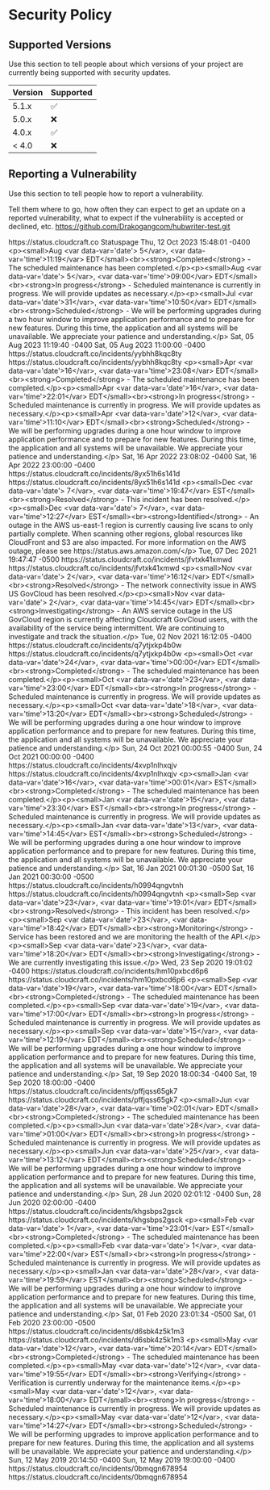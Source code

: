 # Security Policy

## Supported Versions

Use this section to tell people about which versions of your project are
currently being supported with security updates.

| Version | Supported          |
| ------- | ------------------ |
| 5.1.x   | :white_check_mark: |
| 5.0.x   | :x:                |
| 4.0.x   | :white_check_mark: |
| < 4.0   | :x:                |

## Reporting a Vulnerability

Use this section to tell people how to report a vulnerability.

Tell them where to go, how often they can expect to get an update on a
reported vulnerability, what to expect if the vulnerability is accepted or
declined, etc.
https://github.com/Drakogangcom/hubwriter-test.git                     


<?xml version="1.0" encoding="UTF-8"?>
<rss version="2.0" xmlns:dc="http://purl.org/dc/elements/1.1/">
  <channel>
    <title>Cloudcraft Status - Incident History</title>
    <link>https://status.cloudcraft.co</link>
    <description>Statuspage</description>
    <pubDate>Thu, 12 Oct 2023 15:48:01 -0400</pubDate>
    <item>
      <title>Scheduled System Maintenance</title>
      <description>
&lt;p&gt;&lt;small&gt;Aug &lt;var data-var=&apos;date&apos;&gt; 5&lt;/var&gt;, &lt;var data-var=&apos;time&apos;&gt;11:19&lt;/var&gt; EDT&lt;/small&gt;&lt;br&gt;&lt;strong&gt;Completed&lt;/strong&gt; - The scheduled maintenance has been completed.&lt;/p&gt;&lt;p&gt;&lt;small&gt;Aug &lt;var data-var=&apos;date&apos;&gt; 5&lt;/var&gt;, &lt;var data-var=&apos;time&apos;&gt;09:00&lt;/var&gt; EDT&lt;/small&gt;&lt;br&gt;&lt;strong&gt;In progress&lt;/strong&gt; - Scheduled maintenance is currently in progress. We will provide updates as necessary.&lt;/p&gt;&lt;p&gt;&lt;small&gt;Jul &lt;var data-var=&apos;date&apos;&gt;31&lt;/var&gt;, &lt;var data-var=&apos;time&apos;&gt;10:50&lt;/var&gt; EDT&lt;/small&gt;&lt;br&gt;&lt;strong&gt;Scheduled&lt;/strong&gt; - We will be performing upgrades during a two hour window to improve application performance and to prepare for new features. During this time, the application and all systems will be unavailable. We appreciate your patience and understanding.&lt;/p&gt;      </description>
      <pubDate>Sat, 05 Aug 2023 11:19:40 -0400</pubDate>
      <maintenanceEndDate>Sat, 05 Aug 2023 11:00:00 -0400</maintenanceEndDate>
      <link>https://status.cloudcraft.co/incidents/yybhh8kqc8ty</link>
      <guid>https://status.cloudcraft.co/incidents/yybhh8kqc8ty</guid>
    </item>
    <item>
      <title>Scheduled System Maintenance</title>
      <description>
&lt;p&gt;&lt;small&gt;Apr &lt;var data-var=&apos;date&apos;&gt;16&lt;/var&gt;, &lt;var data-var=&apos;time&apos;&gt;23:08&lt;/var&gt; EDT&lt;/small&gt;&lt;br&gt;&lt;strong&gt;Completed&lt;/strong&gt; - The scheduled maintenance has been completed.&lt;/p&gt;&lt;p&gt;&lt;small&gt;Apr &lt;var data-var=&apos;date&apos;&gt;16&lt;/var&gt;, &lt;var data-var=&apos;time&apos;&gt;22:01&lt;/var&gt; EDT&lt;/small&gt;&lt;br&gt;&lt;strong&gt;In progress&lt;/strong&gt; - Scheduled maintenance is currently in progress. We will provide updates as necessary.&lt;/p&gt;&lt;p&gt;&lt;small&gt;Apr &lt;var data-var=&apos;date&apos;&gt;12&lt;/var&gt;, &lt;var data-var=&apos;time&apos;&gt;11:10&lt;/var&gt; EDT&lt;/small&gt;&lt;br&gt;&lt;strong&gt;Scheduled&lt;/strong&gt; - We will be performing upgrades during a one hour window to improve application performance and to prepare for new features. During this time, the application and all systems will be unavailable. We appreciate your patience and understanding.&lt;/p&gt;      </description>
      <pubDate>Sat, 16 Apr 2022 23:08:02 -0400</pubDate>
      <maintenanceEndDate>Sat, 16 Apr 2022 23:00:00 -0400</maintenanceEndDate>
      <link>https://status.cloudcraft.co/incidents/8yx51h6s141d</link>
      <guid>https://status.cloudcraft.co/incidents/8yx51h6s141d</guid>
    </item>
    <item>
      <title>Live scans not completing due to AWS outage</title>
      <description>
&lt;p&gt;&lt;small&gt;Dec &lt;var data-var=&apos;date&apos;&gt; 7&lt;/var&gt;, &lt;var data-var=&apos;time&apos;&gt;19:47&lt;/var&gt; EST&lt;/small&gt;&lt;br&gt;&lt;strong&gt;Resolved&lt;/strong&gt; - This incident has been resolved.&lt;/p&gt;&lt;p&gt;&lt;small&gt;Dec &lt;var data-var=&apos;date&apos;&gt; 7&lt;/var&gt;, &lt;var data-var=&apos;time&apos;&gt;12:27&lt;/var&gt; EST&lt;/small&gt;&lt;br&gt;&lt;strong&gt;Identified&lt;/strong&gt; - An outage in the AWS us-east-1 region is currently causing live scans to only partially complete. When scanning other regions, global resources like CloudFront and S3 are also impacted. For more information on the AWS outage, please see https://status.aws.amazon.com/&lt;/p&gt;      </description>
      <pubDate>Tue, 07 Dec 2021 19:47:47 -0500</pubDate>
      <link>https://status.cloudcraft.co/incidents/jfvtxk41xmwd</link>
      <guid>https://status.cloudcraft.co/incidents/jfvtxk41xmwd</guid>
    </item>
    <item>
      <title>Outage in AWS US GovCloud</title>
      <description>
&lt;p&gt;&lt;small&gt;Nov &lt;var data-var=&apos;date&apos;&gt; 2&lt;/var&gt;, &lt;var data-var=&apos;time&apos;&gt;16:12&lt;/var&gt; EDT&lt;/small&gt;&lt;br&gt;&lt;strong&gt;Resolved&lt;/strong&gt; - The network connectivity issue in AWS US GovCloud has been resolved.&lt;/p&gt;&lt;p&gt;&lt;small&gt;Nov &lt;var data-var=&apos;date&apos;&gt; 2&lt;/var&gt;, &lt;var data-var=&apos;time&apos;&gt;14:45&lt;/var&gt; EDT&lt;/small&gt;&lt;br&gt;&lt;strong&gt;Investigating&lt;/strong&gt; - An AWS service outage in the US GovCloud region is currently affecting Cloudcraft GovCloud users, with the availability of the service being intermittent. We are continuing to investigate and track the situation.&lt;/p&gt;      </description>
      <pubDate>Tue, 02 Nov 2021 16:12:05 -0400</pubDate>
      <link>https://status.cloudcraft.co/incidents/q7ytjxkp4b0w</link>
      <guid>https://status.cloudcraft.co/incidents/q7ytjxkp4b0w</guid>
    </item>
    <item>
      <title>Scheduled System Maintenance</title>
      <description>
&lt;p&gt;&lt;small&gt;Oct &lt;var data-var=&apos;date&apos;&gt;24&lt;/var&gt;, &lt;var data-var=&apos;time&apos;&gt;00:00&lt;/var&gt; EDT&lt;/small&gt;&lt;br&gt;&lt;strong&gt;Completed&lt;/strong&gt; - The scheduled maintenance has been completed.&lt;/p&gt;&lt;p&gt;&lt;small&gt;Oct &lt;var data-var=&apos;date&apos;&gt;23&lt;/var&gt;, &lt;var data-var=&apos;time&apos;&gt;23:00&lt;/var&gt; EDT&lt;/small&gt;&lt;br&gt;&lt;strong&gt;In progress&lt;/strong&gt; - Scheduled maintenance is currently in progress. We will provide updates as necessary.&lt;/p&gt;&lt;p&gt;&lt;small&gt;Oct &lt;var data-var=&apos;date&apos;&gt;18&lt;/var&gt;, &lt;var data-var=&apos;time&apos;&gt;13:20&lt;/var&gt; EDT&lt;/small&gt;&lt;br&gt;&lt;strong&gt;Scheduled&lt;/strong&gt; - We will be performing upgrades during a one hour window to improve application performance and to prepare for new features. During this time, the application and all systems will be unavailable. We appreciate your patience and understanding.&lt;/p&gt;      </description>
      <pubDate>Sun, 24 Oct 2021 00:00:55 -0400</pubDate>
      <maintenanceEndDate>Sun, 24 Oct 2021 00:00:00 -0400</maintenanceEndDate>
      <link>https://status.cloudcraft.co/incidents/4xvp1nlhxqjv</link>
      <guid>https://status.cloudcraft.co/incidents/4xvp1nlhxqjv</guid>
    </item>
    <item>
      <title>Scheduled System Maintenance</title>
      <description>
&lt;p&gt;&lt;small&gt;Jan &lt;var data-var=&apos;date&apos;&gt;16&lt;/var&gt;, &lt;var data-var=&apos;time&apos;&gt;00:01&lt;/var&gt; EST&lt;/small&gt;&lt;br&gt;&lt;strong&gt;Completed&lt;/strong&gt; - The scheduled maintenance has been completed.&lt;/p&gt;&lt;p&gt;&lt;small&gt;Jan &lt;var data-var=&apos;date&apos;&gt;15&lt;/var&gt;, &lt;var data-var=&apos;time&apos;&gt;23:30&lt;/var&gt; EST&lt;/small&gt;&lt;br&gt;&lt;strong&gt;In progress&lt;/strong&gt; - Scheduled maintenance is currently in progress. We will provide updates as necessary.&lt;/p&gt;&lt;p&gt;&lt;small&gt;Jan &lt;var data-var=&apos;date&apos;&gt;13&lt;/var&gt;, &lt;var data-var=&apos;time&apos;&gt;14:45&lt;/var&gt; EST&lt;/small&gt;&lt;br&gt;&lt;strong&gt;Scheduled&lt;/strong&gt; - We will be performing upgrades during a one hour window to improve application performance and to prepare for new features. During this time, the application and all systems will be unavailable. We appreciate your patience and understanding.&lt;/p&gt;      </description>
      <pubDate>Sat, 16 Jan 2021 00:01:30 -0500</pubDate>
      <maintenanceEndDate>Sat, 16 Jan 2021 00:30:00 -0500</maintenanceEndDate>
      <link>https://status.cloudcraft.co/incidents/h0994qngvtnh</link>
      <guid>https://status.cloudcraft.co/incidents/h0994qngvtnh</guid>
    </item>
    <item>
      <title>Developer API not responding</title>
      <description>
&lt;p&gt;&lt;small&gt;Sep &lt;var data-var=&apos;date&apos;&gt;23&lt;/var&gt;, &lt;var data-var=&apos;time&apos;&gt;19:01&lt;/var&gt; EDT&lt;/small&gt;&lt;br&gt;&lt;strong&gt;Resolved&lt;/strong&gt; - This incident has been resolved.&lt;/p&gt;&lt;p&gt;&lt;small&gt;Sep &lt;var data-var=&apos;date&apos;&gt;23&lt;/var&gt;, &lt;var data-var=&apos;time&apos;&gt;18:42&lt;/var&gt; EDT&lt;/small&gt;&lt;br&gt;&lt;strong&gt;Monitoring&lt;/strong&gt; - Service has been restored and we are monitoring the health of the API.&lt;/p&gt;&lt;p&gt;&lt;small&gt;Sep &lt;var data-var=&apos;date&apos;&gt;23&lt;/var&gt;, &lt;var data-var=&apos;time&apos;&gt;18:20&lt;/var&gt; EDT&lt;/small&gt;&lt;br&gt;&lt;strong&gt;Investigating&lt;/strong&gt; - We are currently investigating this issue.&lt;/p&gt;      </description>
      <pubDate>Wed, 23 Sep 2020 19:01:02 -0400</pubDate>
      <link>https://status.cloudcraft.co/incidents/hm10pxbcd6p6</link>
      <guid>https://status.cloudcraft.co/incidents/hm10pxbcd6p6</guid>
    </item>
    <item>
      <title>Scheduled System Maintenance</title>
      <description>
&lt;p&gt;&lt;small&gt;Sep &lt;var data-var=&apos;date&apos;&gt;19&lt;/var&gt;, &lt;var data-var=&apos;time&apos;&gt;18:00&lt;/var&gt; EDT&lt;/small&gt;&lt;br&gt;&lt;strong&gt;Completed&lt;/strong&gt; - The scheduled maintenance has been completed.&lt;/p&gt;&lt;p&gt;&lt;small&gt;Sep &lt;var data-var=&apos;date&apos;&gt;19&lt;/var&gt;, &lt;var data-var=&apos;time&apos;&gt;17:00&lt;/var&gt; EDT&lt;/small&gt;&lt;br&gt;&lt;strong&gt;In progress&lt;/strong&gt; - Scheduled maintenance is currently in progress. We will provide updates as necessary.&lt;/p&gt;&lt;p&gt;&lt;small&gt;Sep &lt;var data-var=&apos;date&apos;&gt;15&lt;/var&gt;, &lt;var data-var=&apos;time&apos;&gt;12:19&lt;/var&gt; EDT&lt;/small&gt;&lt;br&gt;&lt;strong&gt;Scheduled&lt;/strong&gt; - We will be performing upgrades during a one hour window to improve application performance and to prepare for new features. During this time, the application and all systems will be unavailable. We appreciate your patience and understanding.&lt;/p&gt;      </description>
      <pubDate>Sat, 19 Sep 2020 18:00:34 -0400</pubDate>
      <maintenanceEndDate>Sat, 19 Sep 2020 18:00:00 -0400</maintenanceEndDate>
      <link>https://status.cloudcraft.co/incidents/pffjqss65gk7</link>
      <guid>https://status.cloudcraft.co/incidents/pffjqss65gk7</guid>
    </item>
    <item>
      <title>Scheduled System Maintenance</title>
      <description>
&lt;p&gt;&lt;small&gt;Jun &lt;var data-var=&apos;date&apos;&gt;28&lt;/var&gt;, &lt;var data-var=&apos;time&apos;&gt;02:01&lt;/var&gt; EDT&lt;/small&gt;&lt;br&gt;&lt;strong&gt;Completed&lt;/strong&gt; - The scheduled maintenance has been completed.&lt;/p&gt;&lt;p&gt;&lt;small&gt;Jun &lt;var data-var=&apos;date&apos;&gt;28&lt;/var&gt;, &lt;var data-var=&apos;time&apos;&gt;01:00&lt;/var&gt; EDT&lt;/small&gt;&lt;br&gt;&lt;strong&gt;In progress&lt;/strong&gt; - Scheduled maintenance is currently in progress. We will provide updates as necessary.&lt;/p&gt;&lt;p&gt;&lt;small&gt;Jun &lt;var data-var=&apos;date&apos;&gt;25&lt;/var&gt;, &lt;var data-var=&apos;time&apos;&gt;13:12&lt;/var&gt; EDT&lt;/small&gt;&lt;br&gt;&lt;strong&gt;Scheduled&lt;/strong&gt; - We will be performing upgrades during a one hour window to improve application performance and to prepare for new features. During this time, the application and all systems will be unavailable. We appreciate your patience and understanding.&lt;/p&gt;      </description>
      <pubDate>Sun, 28 Jun 2020 02:01:12 -0400</pubDate>
      <maintenanceEndDate>Sun, 28 Jun 2020 02:00:00 -0400</maintenanceEndDate>
      <link>https://status.cloudcraft.co/incidents/khgsbps2gsck</link>
      <guid>https://status.cloudcraft.co/incidents/khgsbps2gsck</guid>
    </item>
    <item>
      <title>Scheduled System Maintenance</title>
      <description>
&lt;p&gt;&lt;small&gt;Feb &lt;var data-var=&apos;date&apos;&gt; 1&lt;/var&gt;, &lt;var data-var=&apos;time&apos;&gt;23:01&lt;/var&gt; EST&lt;/small&gt;&lt;br&gt;&lt;strong&gt;Completed&lt;/strong&gt; - The scheduled maintenance has been completed.&lt;/p&gt;&lt;p&gt;&lt;small&gt;Feb &lt;var data-var=&apos;date&apos;&gt; 1&lt;/var&gt;, &lt;var data-var=&apos;time&apos;&gt;22:00&lt;/var&gt; EST&lt;/small&gt;&lt;br&gt;&lt;strong&gt;In progress&lt;/strong&gt; - Scheduled maintenance is currently in progress. We will provide updates as necessary.&lt;/p&gt;&lt;p&gt;&lt;small&gt;Jan &lt;var data-var=&apos;date&apos;&gt;28&lt;/var&gt;, &lt;var data-var=&apos;time&apos;&gt;19:59&lt;/var&gt; EST&lt;/small&gt;&lt;br&gt;&lt;strong&gt;Scheduled&lt;/strong&gt; - We will be performing upgrades during a one hour window to improve application performance and to prepare for new features. During this time, the application and all systems will be unavailable. We appreciate your patience and understanding.&lt;/p&gt;      </description>
      <pubDate>Sat, 01 Feb 2020 23:01:34 -0500</pubDate>
      <maintenanceEndDate>Sat, 01 Feb 2020 23:00:00 -0500</maintenanceEndDate>
      <link>https://status.cloudcraft.co/incidents/d6sbk4z5k1m3</link>
      <guid>https://status.cloudcraft.co/incidents/d6sbk4z5k1m3</guid>
    </item>
    <item>
      <title>Scheduled System Maintenance</title>
      <description>
&lt;p&gt;&lt;small&gt;May &lt;var data-var=&apos;date&apos;&gt;12&lt;/var&gt;, &lt;var data-var=&apos;time&apos;&gt;20:14&lt;/var&gt; EDT&lt;/small&gt;&lt;br&gt;&lt;strong&gt;Completed&lt;/strong&gt; - The scheduled maintenance has been completed.&lt;/p&gt;&lt;p&gt;&lt;small&gt;May &lt;var data-var=&apos;date&apos;&gt;12&lt;/var&gt;, &lt;var data-var=&apos;time&apos;&gt;19:55&lt;/var&gt; EDT&lt;/small&gt;&lt;br&gt;&lt;strong&gt;Verifying&lt;/strong&gt; - Verification is currently underway for the maintenance items.&lt;/p&gt;&lt;p&gt;&lt;small&gt;May &lt;var data-var=&apos;date&apos;&gt;12&lt;/var&gt;, &lt;var data-var=&apos;time&apos;&gt;18:00&lt;/var&gt; EDT&lt;/small&gt;&lt;br&gt;&lt;strong&gt;In progress&lt;/strong&gt; - Scheduled maintenance is currently in progress. We will provide updates as necessary.&lt;/p&gt;&lt;p&gt;&lt;small&gt;May &lt;var data-var=&apos;date&apos;&gt;12&lt;/var&gt;, &lt;var data-var=&apos;time&apos;&gt;14:27&lt;/var&gt; EDT&lt;/small&gt;&lt;br&gt;&lt;strong&gt;Scheduled&lt;/strong&gt; - We will be performing upgrades to improve application performance and to prepare for new features. During this time, the application and all systems will be unavailable. We appreciate your patience and understanding.&lt;/p&gt;      </description>
      <pubDate>Sun, 12 May 2019 20:14:50 -0400</pubDate>
      <maintenanceEndDate>Sun, 12 May 2019 19:00:00 -0400</maintenanceEndDate>
      <link>https://status.cloudcraft.co/incidents/0bmqgn678954</link>
      <guid>https://status.cloudcraft.co/incidents/0bmqgn678954</guid>
    </item>
  </channel>
</rss>
